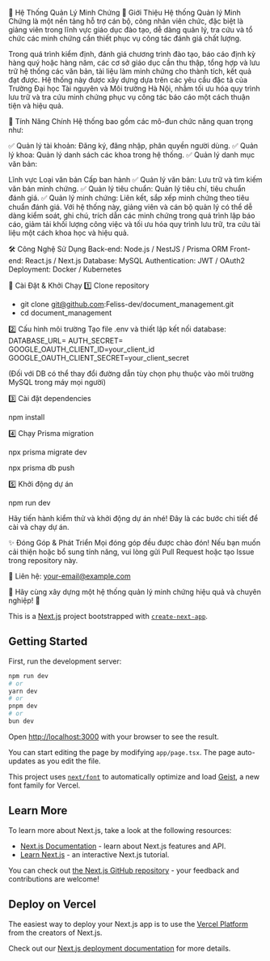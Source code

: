 📌 Hệ Thống Quản Lý Minh Chứng
🔹 Giới Thiệu
Hệ thống Quản lý Minh Chứng là một nền tảng hỗ trợ cán bộ, công nhân viên chức, đặc biệt là giảng viên trong lĩnh vực giáo dục đào tạo, dễ dàng quản lý, tra cứu và tổ chức các minh chứng cần thiết phục vụ công tác đánh giá chất lượng.

Trong quá trình kiểm định, đánh giá chương trình đào tạo, báo cáo định kỳ hàng quý hoặc hàng năm, các cơ sở giáo dục cần thu thập, tổng hợp và lưu trữ hệ thống các văn bản, tài liệu làm minh chứng cho thành tích, kết quả đạt được. Hệ thống này được xây dựng dựa trên các yêu cầu đặc tả của Trường Đại học Tài nguyên và Môi trường Hà Nội, nhằm tối ưu hóa quy trình lưu trữ và tra cứu minh chứng phục vụ công tác báo cáo một cách thuận tiện và hiệu quả.

🚀 Tính Năng Chính
Hệ thống bao gồm các mô-đun chức năng quan trọng như:

✅ Quản lý tài khoản: Đăng ký, đăng nhập, phân quyền người dùng.
✅ Quản lý khoa: Quản lý danh sách các khoa trong hệ thống.
✅ Quản lý danh mục văn bản:

Lĩnh vực
Loại văn bản
Cấp ban hành
✅ Quản lý văn bản: Lưu trữ và tìm kiếm văn bản minh chứng.
✅ Quản lý tiêu chuẩn: Quản lý tiêu chí, tiêu chuẩn đánh giá.
✅ Quản lý minh chứng: Liên kết, sắp xếp minh chứng theo tiêu chuẩn đánh giá.
Với hệ thống này, giảng viên và cán bộ quản lý có thể dễ dàng kiểm soát, ghi chú, trích dẫn các minh chứng trong quá trình lập báo cáo, giảm tải khối lượng công việc và tối ưu hóa quy trình lưu trữ, tra cứu tài liệu một cách khoa học và hiệu quả.

🛠 Công Nghệ Sử Dụng
Back-end: Node.js / NestJS / Prisma ORM
Front-end: React.js / Next.js
Database: MySQL
Authentication: JWT / OAuth2
Deployment: Docker / Kubernetes

📌 Cài Đặt & Khởi Chạy
1️⃣ Clone repository

- git clone git@github.com:Feliss-dev/document_management.git
- cd document_management

2️⃣ Cấu hình môi trường
Tạo file .env và thiết lập kết nối database:
DATABASE_URL=
AUTH_SECRET=
GOOGLE_OAUTH_CLIENT_ID=your_client_id
GOOGLE_OAUTH_CLIENT_SECRET=your_client_secret


(Đối với DB có thể thay đổi đường dẫn tùy chọn phụ thuộc vào môi trường MySQL trong máy mọi người)

3️⃣ Cài đặt dependencies

npm install

4️⃣ Chạy Prisma migration

npx prisma migrate dev 

npx prisma db push

5️⃣ Khởi động dự án

npm run dev

Hãy tiến hành kiểm thử và khởi động dự án nhé! Đây là các bước chi tiết để cài và chạy dự án.

✨ Đóng Góp & Phát Triển
Mọi đóng góp đều được chào đón! Nếu bạn muốn cải thiện hoặc bổ sung tính năng, vui lòng gửi Pull Request hoặc tạo Issue trong repository này.

📩 Liên hệ: your-email@example.com

🚀 Hãy cùng xây dựng một hệ thống quản lý minh chứng hiệu quả và chuyên nghiệp! 🚀


This is a [Next.js](https://nextjs.org) project bootstrapped with [`create-next-app`](https://nextjs.org/docs/app/api-reference/cli/create-next-app).

## Getting Started

First, run the development server:

```bash
npm run dev
# or
yarn dev
# or
pnpm dev
# or
bun dev
```

Open [http://localhost:3000](http://localhost:3000) with your browser to see the result.

You can start editing the page by modifying `app/page.tsx`. The page auto-updates as you edit the file.

This project uses [`next/font`](https://nextjs.org/docs/app/building-your-application/optimizing/fonts) to automatically optimize and load [Geist](https://vercel.com/font), a new font family for Vercel.

## Learn More

To learn more about Next.js, take a look at the following resources:

- [Next.js Documentation](https://nextjs.org/docs) - learn about Next.js features and API.
- [Learn Next.js](https://nextjs.org/learn) - an interactive Next.js tutorial.

You can check out [the Next.js GitHub repository](https://github.com/vercel/next.js) - your feedback and contributions are welcome!

## Deploy on Vercel

The easiest way to deploy your Next.js app is to use the [Vercel Platform](https://vercel.com/new?utm_medium=default-template&filter=next.js&utm_source=create-next-app&utm_campaign=create-next-app-readme) from the creators of Next.js.

Check out our [Next.js deployment documentation](https://nextjs.org/docs/app/building-your-application/deploying) for more details.
